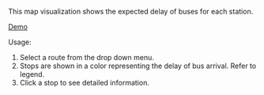 This map visualization shows the expected delay of buses for each station.

[Demo](https://pioclaudio.github.io/ttcbusdelay/)

Usage:
1) Select a route from the drop down menu.
2) Stops are shown in a color representing the delay of bus arrival. Refer to legend.
3) Click a stop to see detailed information.


